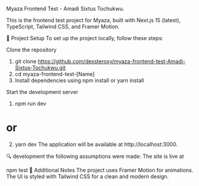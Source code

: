 Myaza Frontend Test - Amadi Sixtus Tochukwu.

This is the frontend test project for Myaza, built with Next.js 15 (latest), TypeScript, Tailwind CSS,  and Framer Motion.

🚀 Project Setup
To set up the project locally, follow these steps:

Clone the repository
1. git clone https://github.com/dexsteroxy/myaza-frontend-test-Amadi-Sixtus-Tochukwu.git
2. cd myaza-frontend-test-[Name]
3. Install dependencies using npm install  or yarn install


Start the development server

1. npm run dev
# or
2. yarn dev
The application will be available at http://localhost:3000.

🔍 development
  the following assumptions were made:
  The site is live at

npm test
📌 Additional Notes
The project uses Framer Motion for animations.
The UI is styled with Tailwind CSS for a clean and modern design.
